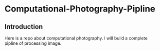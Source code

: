 # Computational-Photography-Pipline
## Introduction
Here is a repo about computational photography. I will build a complete pipline of processing image.
